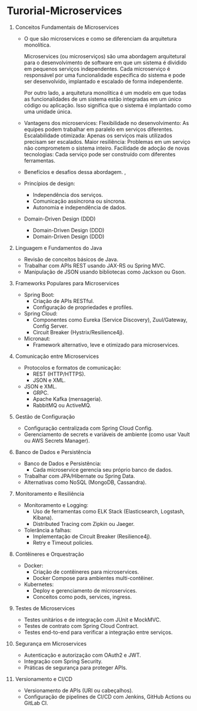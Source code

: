 # Turorial-Microservices

1. Conceitos Fundamentais de Microservices
   - O que são microservices e como se diferenciam da arquitetura monolítica.
     
     Microservices (ou microserviços) são uma abordagem arquitetural para o desenvolvimento de software em que um sistema é dividido em pequenos serviços independentes. Cada microserviço é responsável por uma funcionalidade específica do sistema e pode ser desenvolvido, implantado e escalado de forma independente.

     Por outro lado, a arquitetura monolítica é um modelo em que todas as funcionalidades de um sistema estão integradas em um único código ou aplicação. Isso significa que o sistema é implantado como uma unidade única.

   - Vantagens dos microservices:
     Flexibilidade no desenvolvimento: As equipes podem trabalhar em paralelo em serviços diferentes.
     Escalabilidade otimizada: Apenas os serviços mais utilizados precisam ser escalados.
     Maior resiliência: Problemas em um serviço não comprometem o sistema inteiro.
     Facilidade de adoção de novas tecnologias: Cada serviço pode ser construído com diferentes ferramentas.

     
   - Benefícios e desafios dessa abordagem. ,
   - Princípios de design:
     * Independência dos serviços.
     * Comunicação assíncrona ou síncrona.
     * Autonomia e independência de dados.
   - Domain-Driven Design (DDD)
     * Domain-Driven Design (DDD)
     * Domain-Driven Design (DDD)
       
1. Linguagem e Fundamentos do Java
   - Revisão de conceitos básicos de Java.
   - Trabalhar com APIs REST usando JAX-RS ou Spring MVC.
   - Manipulação de JSON usando bibliotecas como Jackson ou Gson.

2. Frameworks Populares para Microservices
   - Spring Boot:
     * Criação de APIs RESTful.
     * Configuração de propriedades e profiles.
   - Spring Cloud:
     * Componentes como Eureka (Service Discovery), Zuul/Gateway, Config Server.
     * Circuit Breaker (Hystrix/Resilience4j).
   - Micronaut:
     * Framework alternativo, leve e otimizado para microservices.
    
3. Comunicação entre Microservices
   - Protocolos e formatos de comunicação:
     * REST (HTTP/HTTPS).
     * JSON e XML.
   - JSON e XML.
     * GRPC.
     * Apache Kafka (mensageria).
     * RabbitMQ ou ActiveMQ.
    
4. Gestão de Configuração
   - Configuração centralizada com Spring Cloud Config.
   - Gerenciamento de secrets e variáveis de ambiente (como usar Vault ou AWS Secrets Manager).

5. Banco de Dados e Persistência
   - Banco de Dados e Persistência:
     * Cada microservice gerencia seu próprio banco de dados.
   - Trabalhar com JPA/Hibernate ou Spring Data.
   - Alternativas como NoSQL (MongoDB, Cassandra).

6. Monitoramento e Resiliência
   - Monitoramento e Logging:
     * Uso de ferramentas como ELK Stack (Elasticsearch, Logstash, Kibana).
     * Distributed Tracing com Zipkin ou Jaeger.
   - Tolerância a falhas:
     * Implementação de Circuit Breaker (Resilience4j).
     * Retry e Timeout policies.

7. Contêineres e Orquestração
   - Docker:
     * Criação de contêineres para microservices.
     * Docker Compose para ambientes multi-contêiner.
   - Kubernetes:
     * Deploy e gerenciamento de microservices.
     * Conceitos como pods, services, ingress.
    
8. Testes de Microservices
    - Testes unitários e de integração com JUnit e MockMVC.
    - Testes de contrato com Spring Cloud Contract.
    - Testes end-to-end para verificar a integração entre serviços.
  
9. Segurança em Microservices
    - Autenticação e autorização com OAuth2 e JWT.
    - Integração com Spring Security.
    - Práticas de segurança para proteger APIs.
   
10. Versionamento e CI/CD
    - Versionamento de APIs (URI ou cabeçalhos).
    - Configuração de pipelines de CI/CD com Jenkins, GitHub Actions ou GitLab CI.


